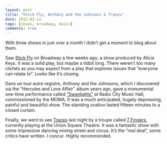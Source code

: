 ```yaml
---
layout: post
title: "Stick Fly, Anthony and the Johnsons & Traces"
date: 2012-02-11
tags: [shows, broadway, music]
comments: true
---
```

With three shows in just over a month I didn’t get a moment to blog about them.

Saw [Stick Fly](http://www.nytimes.com/2011/12/09/theater/reviews/stick-fly-at-the-cort-theater-review.html) on Broadway a few weeks ago, a show produced by Alicia Keys. It was a solid play, but maybe a tidbit long. There weren’t too many clichés as you may expect from a play that explores issues that “everyone can relate to”. Looks like it’s closing.

Dans un tout autre registre, Anthony and the Johnsons, which I discovered via the “Hercules and Love Affair” album years ago, gave a monumental one-time performance called [“Swanlights”](https://www.youtube.com/watch?v=BhxO_Cn9n5A) at Radio City Music Hall, commissioned by the MOMA. It was a much anticipated, hugely depressing, painful and beautiful show. The standing ovation lasted fifteen minutes to a closed curtain.

Finally, we went to see [Traces](http://7doigts.com/en/shows/6-traces) last night by a troupe called [7 Fingers](http://7doigts.com/en), currently playing at the Union Square Theatre. It was a fantastic show with some impressive dancing mixing street and circus. It’s the “real deal”, some critics have written. I concur. Highly recommended.
